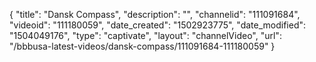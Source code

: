 {
    "title": "Dansk Compass",
    "description": "",
    "channelid": "111091684",
    "videoid": "111180059",
    "date_created": "1502923775",
    "date_modified": "1504049176",
    "type": "captivate",
    "layout": "channelVideo",
    "url": "\/bbbusa-latest-videos\/dansk-compass\/111091684-111180059"
}